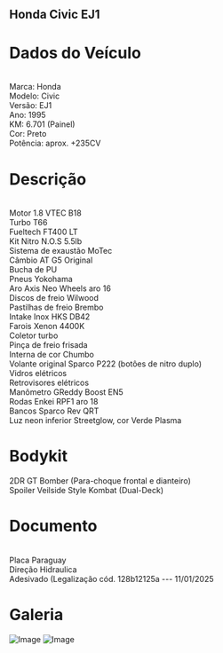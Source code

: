 ## Honda Civic EJ1
<h1>Dados do Veículo</h1>
<br>
Marca: Honda
<br>
Modelo: Civic
<br>
Versão: EJ1
<br>
Ano: 1995
<br>
KM: 6.701 (Painel)
<br>
Cor: Preto
<br>
Potência: aprox. +235CV

<h1>Descrição</h1>
<br>
Motor 1.8 VTEC B18
<br>
Turbo T66
<br>
Fueltech FT400 LT
<br>
Kit Nitro N.O.S 5.5lb
<br>
Sistema de exaustão MoTec
<br>
Câmbio AT G5 Original
<br>
Bucha de PU
<br>
Pneus Yokohama
<br>
Aro Axis Neo Wheels aro 16
<br>
Discos de freio Wilwood
<br>
Pastilhas de freio Brembo
<br>
Intake Inox HKS DB42
<br>
Farois Xenon 4400K
<br>
Coletor turbo
<br>
Pinça de freio frisada
<br>
Interna de cor Chumbo
<br>
Volante original Sparco P222 (botôes de nitro duplo)
<br>
Vidros elétricos
<br>
Retrovisores elétricos
<br>
Manômetro GReddy Boost EN5
<br>
Rodas Enkei RPF1 aro 18
<br>
Bancos Sparco Rev QRT
<br>
Luz neon inferior Streetglow, cor Verde Plasma

<h1>Bodykit</h1>

2DR GT Bomber (Para-choque frontal e dianteiro)
<br>
Spoiler Veilside Style Kombat (Dual-Deck)

<h1>Documento</h1>
<br>
Placa Paraguay
<br>
Direção Hidraulica
<br>
Adesivado (Legalização cód. 128b12125a --- 11/01/2025
<br>

<h1>Galeria</h1>

![Image](https://github.com/user-attachments/assets/f63d61b3-01d4-4a82-af6c-2f22f74ec905)
![Image](https://github.com/user-attachments/assets/4063a005-376e-40a3-9161-8f3ea21ab8f7)

